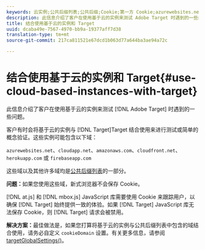 ```yaml
---
keywords: 云实例;公共后缀列表;公共后缀;Cookie;第一方 Cookie;azurewebsites.net;cloudapp.net;amazonaws.com;cloudfront.net;herokuapp.com;firebaseapp.com;targetGlobalSettings;cookieDomain
description: 此信息介绍了客户在使用基于云的实例来测试 Adobe Target 时遇到的一些问题。
title: 结合使用基于云的实例和 Target
uuid: dcaba49e-7567-4970-bb9a-19377aff7d38
translation-type: tm+mt
source-git-commit: 217ca811521e67dcd1b063d77a644ba3ae94a72c

---
```



# 结合使用基于云的实例和 Target{#use-cloud-based-instances-with-target}

此信息介绍了客户在使用基于云的实例来测试 [!DNL Adobe Target] 时遇到的一些问题。

 客户有时会将基于云的实例与 [!DNL Target]Target 结合使用来进行测试或简单的概念验证。这些实例可能包含以下域：

`azurewebsites.net`、`cloudapp.net`、`amazonaws.com`、`cloudfront.net`、`herokuapp.com` 或 `firebaseapp.com`

这些域以及其他许多域均是[公共后缀列表](https://publicsuffix.org/list/public_suffix_list.dat)的一部分。

**问题：**&#x200B;如果您使用这些域，新式浏览器不会保存 Cookie。

[!DNL at.js] 和 [!DNL mbox.js] JavaScript 库需要使用 Cookie 来跟踪用户，以确保 [!DNL Target] 始终提供一致的体验。如果 [!DNL Target] JavaScript 库无法保存 Cookie，则 [!DNL Target] 请求会被禁用。

**解决方案：**&#x200B;最佳做法是，如果您打算将基于云的实例与公共后缀列表中包含的域结合使用，请务必自定义 `cookieDomain` 设置。有关更多信息，请参阅 [targetGlobalSettings()](/help/c-implementing-target/c-implementing-target-for-client-side-web/targetgobalsettings.md)。
